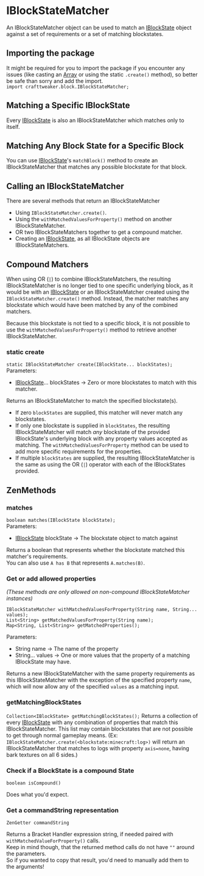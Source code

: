 # IBlockStateMatcher

An IBlockStateMatcher object can be used to match an [IBlockState](/Vanilla/Blocks/IBlockState/) object against a set of requirements or a set of matching blockstates.

## Importing the package

It might be required for you to import the package if you encounter any issues (like casting an [Array](/AdvancedFunctions/Arrays_and_Loops/) or using the static `.create()` method), so better be safe than sorry and add the import.  
`import crafttweaker.block.IBlockStateMatcher;`

## Matching a Specific IBlockState

Every [IBlockState](/Vanilla/Blocks/IBlockState/) is also an IBlockStateMatcher which matches only to itself.

## Matching Any Block State for a Specific Block

You can use [IBlockState](/Vanilla/Blocks/IBlockState/)'s `matchBlock()` method to create an IBlockStateMatcher that matches any possible blockstate for that block.

## Calling an IBlockStateMatcher

There are several methods that return an IBlockStateMatcher

- Using `IBlockStateMatcher.create()`.
- Using the `withMatchedValuesForProperty()` method on another IBlockStateMatcher.
- OR two IBlockStateMatchers together to get a compound matcher.
- Creating an [IBlockState](/Vanilla/Blocks/IBlockState/), as all IBlockState objects are IBlockStateMatchers.

## Compound Matchers

When using OR (`|`) to combine IBlockStateMatchers, the resulting IBlockStateMatcher is no longer tied to one specific underlying block, as it would be with an [IBlockState](/Vanilla/Blocks/IBlockState/) or an IBlockStateMatcher created using the `IBlockStateMatcher.create()` method. Instead, the matcher matches any blockstate which would have been matched by any of the combined matchers.

Because this blockstate is not tied to a specific block, it is not possible to use the `withMatchedValuesForProperty()` method to retrieve another IBlockStateMatcher.

### static create

`static IBlockStateMatcher create(IBlockState... blockStates);` Parameters:

- [IBlockState](/Vanilla/Blocks/IBlockState/)... blockStates → Zero or more blockstates to match with this matcher. 

Returns an IBlockStateMatcher to match the specified blockstate(s).

- If zero `blockStates` are supplied, this matcher will never match any blockstates. 
- If only one blockstate is supplied in `blockStates`, the resulting IBlockStateMatcher will match *any* blockstate of the provided IBlockState's underlying block with any property values accepted as matching. The `withMatchedValuesForProperty` method can be used to add more specific requirements for the properties. 
- If multiple `blockStates` are supplied, the resulting IBlockStateMatcher is the same as using the OR (`|`) operator with each of the IBlockStates provided.

## ZenMethods

### matches

`boolean matches(IBlockState blockState);`  
Parameters:

- [IBlockState](/Vanilla/Blocks/IBlockState/) blockState → The blockstate object to match against

Returns a boolean that represents whether the blockstate matched this matcher's requirements.  
You can also use `A has B` that represents `A.matches(B)`.

### Get or add allowed properties

*(These methods are only allowed on non-compound IBlockStateMatcher instances)*

    IBlockStateMatcher withMatchedValuesForProperty(String name, String... values);
    List<String> getMatchedValuesForProperty(String name);
    Map<String, List<String>> getMatchedProperties();
    

Parameters:

- String name → The name of the property
- String... values → One or more values that the property of a matching IBlockState may have.

Returns a new IBlockStateMatcher with the same property requirements as this IBlockStateMatcher with the exception of the specified property `name`, which will now allow any of the specified `values` as a matching input.

### getMatchingBlockStates

`Collection<IBlockState> getMatchingBlockStates();` Returns a collection of every [IBlockState](/Vanilla/Blocks/IBlockState/) with any combination of properties that match this IBlockStateMatcher. This list may contain blockstates that are not possible to get through normal gameplay means. (Ex: `IBlockStateMatcher.create(<blockstate:minecraft:log>)` will return an IBlockStateMatcher that matches to logs with property `axis=none`, having bark textures on all 6 sides.)

### Check if a BlockState is a compound State

`boolean isCompound()`

Does what you'd expect.

### Get a commandString representation

`ZenGetter commandString`

Returns a Bracket Handler expression string, if needed paired with `withMatchedValueForProperty()` calls.  
Keep in mind though, that the returned method calls do not have `""` around the parameters.  
So if you wanted to copy that result, you'd need to manually add them to the arguments!